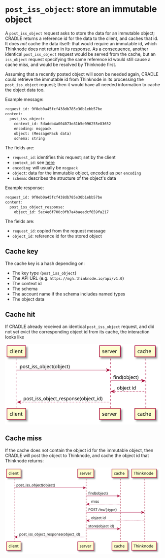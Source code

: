 # `post_iss_object`: store an immutable object
A `post_iss_object` request asks to store the data for an immutable object;
CRADLE returns a reference id for the data to the client, and caches that id.
It does *not* cache the data itself: that would require an immutable id,
which Thinknode does not return in its response.
As a consequence, another identical `post_iss_object` request
would be served from the cache, but an `iss_object` request specifying
the same reference id would still cause a cache miss, and would be resolved
by Thinknode first.

Assuming that a recently posted object will soon be needed
again, CRADLE could retrieve the immutable id from Thinknode in its processing the
`post_iss_object` request; then it would have all needed information to
cache the object data too.

Example message:

```
request_id: 9f0eb0a45fcf438db785e30b1ebb57be
content:
  post_iss_object:
	context_id: 5dadeb4a004073e81b5e096255e83652
	encoding: msgpack
    object: (MessagePack data)
	schema: string
```

The fields are:

* `request_id`: identifies this request; set by the client
* `context_id`: see [here](data.md)
* `encoding`: will usually be `msgpack`
* `object`: data for the immutable object, encoded as per `encoding`
* `schema`: describes the structure of the object's data

Example response:

```
request_id: 9f0eb0a45fcf438db785e30b1ebb57be
content:
  post_iss_object_response:
    object_id: 5ac4e6f700c0fb7a4baeadcf659fa217
```

The fields are:

* `request_id`: copied from the request message
* `object_id`: reference id for the stored object


## Cache key
The cache key is a hash depending on:

* The key type (`post_iss_object`)
* The API URL (e.g. `https://mgh.thinknode.io/api/v1.0`)
* The context id
* The schema
* The account name if the schema includes named types
* The object data


## Cache hit
If CRADLE already received an identical `post_iss_object` request, and did not yet
evict the corresponding object id from its cache,
the interaction looks like

![](0333ebe33d316501cf343d7389b9c0f4efc81654.svg)

## Cache miss
If the cache does not contain the object id for the immutable object,
then CRADLE will post the object to Thinknode, and cache the object id that Thinknode returns:

![](0af3c2ecfd92dee20f1df749c8e61b5b572278cb.svg)
